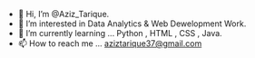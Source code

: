 - 👋 Hi, I’m @Aziz_Tarique.
- 👀 I’m interested in Data Analytics & Web Dewelopment Work.
- 🌱 I’m currently learning ... Python , HTML , CSS , Java.
- 📫 How to reach me ... aziztarique37@gmail.com

